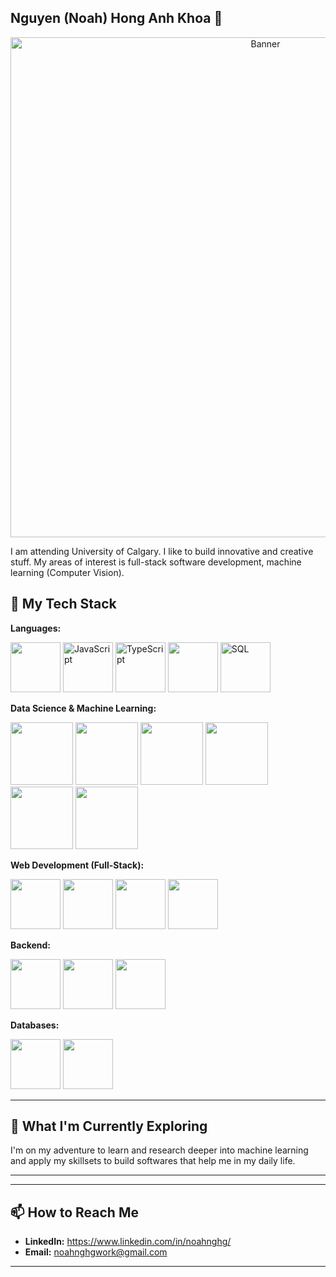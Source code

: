 ## Nguyen (Noah) Hong Anh Khoa 👋

<p align="center">
  <img src="/Users/noahnghg/Downloads/vecteezy_abstract-hexagon-pattern-vector-background_11020211.svg" width="800" alt="Banner">
</p>

I am attending University of Calgary. I like to build innovative and creative stuff. My areas of interest is full-stack software development, machine learning (Computer Vision). 


## 🔧 My Tech Stack

**Languages:**
<p align="left" >
  <img src="https://cdn.jsdelivr.net/gh/devicons/devicon@latest/icons/python/python-original.svg" width="80"/>
  <img src="https://cdn.jsdelivr.net/gh/devicons/devicon@latest/icons/javascript/javascript-original.svg" alt="JavaScript" width="80"/>
  <img src="https://cdn.jsdelivr.net/gh/devicons/devicon@latest/icons/typescript/typescript-original.svg" alt="TypeScript" width="80"/>
  
  <img src="https://cdn.jsdelivr.net/gh/devicons/devicon@latest/icons/java/java-original.svg" width="80"/>
          
  <img src="https://cdn.jsdelivr.net/gh/devicons/devicon@latest/icons/sqlite/sqlite-original.svg" alt="SQL" width="80"/>
  
</p>



**Data Science & Machine Learning:**

<p align="left">
  <img src="https://cdn.jsdelivr.net/gh/devicons/devicon@latest/icons/numpy/numpy-original-wordmark.svg" width="100" />
  <img src="https://cdn.jsdelivr.net/gh/devicons/devicon@latest/icons/pandas/pandas-plain-wordmark.svg" width="100"/>
  
  <img src="https://cdn.jsdelivr.net/gh/devicons/devicon@latest/icons/scikitlearn/scikitlearn-original.svg" width="100"/>
  
  <img src="https://cdn.jsdelivr.net/gh/devicons/devicon@latest/icons/pytorch/pytorch-original-wordmark.svg" width="100"/>
          
  <img src="https://cdn.jsdelivr.net/gh/devicons/devicon@latest/icons/tensorflow/tensorflow-original-wordmark.svg" width="100"/>
          
  <img src="https://cdn.jsdelivr.net/gh/devicons/devicon@latest/icons/opencv/opencv-original-wordmark.svg" width="100"/>
          
                    


**Web Development (Full-Stack):**

<p align="left">
  <img src="https://cdn.jsdelivr.net/gh/devicons/devicon@latest/icons/react/react-original.svg" width="80"/>
  
  <img src="https://cdn.jsdelivr.net/gh/devicons/devicon@latest/icons/html5/html5-original.svg" width="80"/>
          
  <img src="https://cdn.jsdelivr.net/gh/devicons/devicon@latest/icons/css3/css3-original.svg" width="80"/>
          
  <img src="https://cdn.jsdelivr.net/gh/devicons/devicon@latest/icons/tailwindcss/tailwindcss-original.svg" width="80"/>
           
</p>

**Backend:** 

<p align="left">
 
  <img src="https://cdn.jsdelivr.net/gh/devicons/devicon@latest/icons/express/express-original.svg" width="80"/>
          
  <img src="https://cdn.jsdelivr.net/gh/devicons/devicon@latest/icons/flask/flask-original.svg" width="80"/>
          
  <img src="https://cdn.jsdelivr.net/gh/devicons/devicon@latest/icons/django/django-plain.svg" width="80"/>
          
          
</p>


**Databases:**
<p align="left">
  
  <img src="https://cdn.jsdelivr.net/gh/devicons/devicon@latest/icons/mysql/mysql-original-wordmark.svg" width="80"/>
    
  <img src="https://cdn.jsdelivr.net/gh/devicons/devicon@latest/icons/postgresql/postgresql-original-wordmark.svg" width="80" />
          
          
</p> 

---

## 🌱 What I'm Currently Exploring

I'm on my adventure to learn and research deeper into machine learning and apply my skillsets to build softwares that help me in my daily life.

---

---

## 📫 How to Reach Me

* **LinkedIn:** https://www.linkedin.com/in/noahnghg/
* **Email:** noahnghgwork@gmail.com

---


<!--
**noahnghg/noahnghg** is a ✨ _special_ ✨ repository because its `README.md` (this file) appears on your GitHub profile.

Here are some ideas to get you started:

- 🔭 I’m currently working on ...
- 🌱 I’m currently learning ...
- 👯 I’m looking to collaborate on ...
- 🤔 I’m looking for help with ...
- 💬 Ask me about ...
- 📫 How to reach me: ...
- 😄 Pronouns: ...
- ⚡ Fun fact: ...
-->

